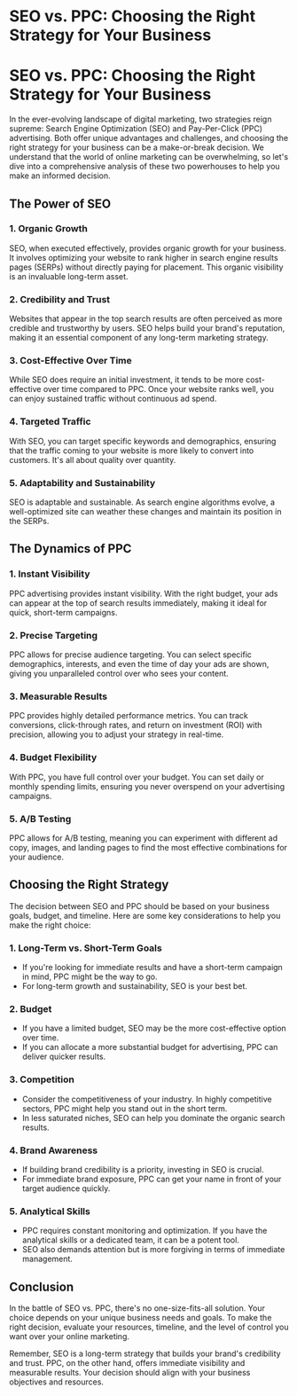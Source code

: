 # SEO vs. PPC: Choosing the Right Strategy for Your Business

# SEO vs. PPC: Choosing the Right Strategy for Your Business

In the ever-evolving landscape of digital marketing, two strategies reign supreme: Search Engine Optimization (SEO) and Pay-Per-Click (PPC) advertising. Both offer unique advantages and challenges, and choosing the right strategy for your business can be a make-or-break decision. We understand that the world of online marketing can be overwhelming, so let's dive into a comprehensive analysis of these two powerhouses to help you make an informed decision.

## The Power of SEO

### 1. **Organic Growth**

SEO, when executed effectively, provides organic growth for your business. It involves optimizing your website to rank higher in search engine results pages (SERPs) without directly paying for placement. This organic visibility is an invaluable long-term asset.

### 2. **Credibility and Trust**

Websites that appear in the top search results are often perceived as more credible and trustworthy by users. SEO helps build your brand's reputation, making it an essential component of any long-term marketing strategy.

### 3. **Cost-Effective Over Time**

While SEO does require an initial investment, it tends to be more cost-effective over time compared to PPC. Once your website ranks well, you can enjoy sustained traffic without continuous ad spend.

### 4. **Targeted Traffic**

With SEO, you can target specific keywords and demographics, ensuring that the traffic coming to your website is more likely to convert into customers. It's all about quality over quantity.

### 5. **Adaptability and Sustainability**

SEO is adaptable and sustainable. As search engine algorithms evolve, a well-optimized site can weather these changes and maintain its position in the SERPs.

## The Dynamics of PPC

### 1. **Instant Visibility**

PPC advertising provides instant visibility. With the right budget, your ads can appear at the top of search results immediately, making it ideal for quick, short-term campaigns.

### 2. **Precise Targeting**

PPC allows for precise audience targeting. You can select specific demographics, interests, and even the time of day your ads are shown, giving you unparalleled control over who sees your content.

### 3. **Measurable Results**

PPC provides highly detailed performance metrics. You can track conversions, click-through rates, and return on investment (ROI) with precision, allowing you to adjust your strategy in real-time.

### 4. **Budget Flexibility**

With PPC, you have full control over your budget. You can set daily or monthly spending limits, ensuring you never overspend on your advertising campaigns.

### 5. **A/B Testing**

PPC allows for A/B testing, meaning you can experiment with different ad copy, images, and landing pages to find the most effective combinations for your audience.

## Choosing the Right Strategy

The decision between SEO and PPC should be based on your business goals, budget, and timeline. Here are some key considerations to help you make the right choice:

### 1. **Long-Term vs. Short-Term Goals**

- If you're looking for immediate results and have a short-term campaign in mind, PPC might be the way to go.
- For long-term growth and sustainability, SEO is your best bet.

### 2. **Budget**

- If you have a limited budget, SEO may be the more cost-effective option over time.
- If you can allocate a more substantial budget for advertising, PPC can deliver quicker results.

### 3. **Competition**

- Consider the competitiveness of your industry. In highly competitive sectors, PPC might help you stand out in the short term.
- In less saturated niches, SEO can help you dominate the organic search results.

### 4. **Brand Awareness**

- If building brand credibility is a priority, investing in SEO is crucial.
- For immediate brand exposure, PPC can get your name in front of your target audience quickly.

### 5. **Analytical Skills**

- PPC requires constant monitoring and optimization. If you have the analytical skills or a dedicated team, it can be a potent tool.
- SEO also demands attention but is more forgiving in terms of immediate management.

## Conclusion

In the battle of SEO vs. PPC, there's no one-size-fits-all solution. Your choice depends on your unique business needs and goals. To make the right decision, evaluate your resources, timeline, and the level of control you want over your online marketing.

Remember, SEO is a long-term strategy that builds your brand's credibility and trust. PPC, on the other hand, offers immediate visibility and measurable results. Your decision should align with your business objectives and resources.